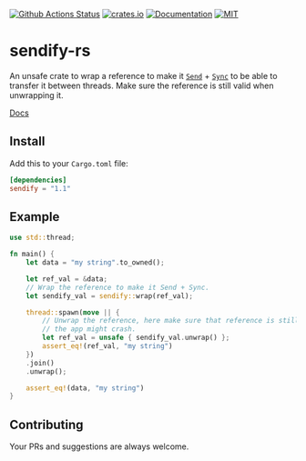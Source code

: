 [![Github Actions Status](https://github.com/rousan/sendify-rs/workflows/Test/badge.svg)](https://github.com/rousan/sendify-rs/actions)
[![crates.io](https://img.shields.io/crates/v/sendify.svg)](https://crates.io/crates/sendify)
[![Documentation](https://docs.rs/sendify/badge.svg)](https://docs.rs/sendify)
[![MIT](https://img.shields.io/crates/l/sendify.svg)](./LICENSE)

# sendify-rs

An unsafe crate to wrap a reference to make it [`Send`](https://doc.rust-lang.org/nightly/core/marker/trait.Send.html) + [`Sync`](https://doc.rust-lang.org/nightly/core/marker/trait.Sync.html) to be able to transfer it between threads. Make sure the reference is still valid when unwrapping it.

[Docs](https://docs.rs/sendify)

## Install

Add this to your `Cargo.toml` file:

```toml
[dependencies]
sendify = "1.1"
```

## Example
 
```rust
use std::thread;

fn main() {
    let data = "my string".to_owned();

    let ref_val = &data;
    // Wrap the reference to make it Send + Sync.
    let sendify_val = sendify::wrap(ref_val);

    thread::spawn(move || {
        // Unwrap the reference, here make sure that reference is still valid otherwise
        // the app might crash.
        let ref_val = unsafe { sendify_val.unwrap() };
        assert_eq!(ref_val, "my string")
    })
    .join()
    .unwrap();

    assert_eq!(data, "my string")
}
```

## Contributing

Your PRs and suggestions are always welcome.
